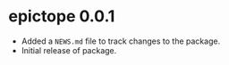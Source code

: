 # epictope 0.0.1

* Added a `NEWS.md` file to track changes to the package.
* Initial release of package.
